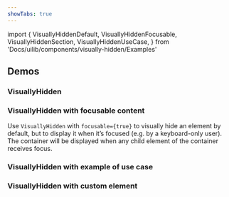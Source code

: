 ```yaml
---
showTabs: true
---
```


import {
VisuallyHiddenDefault,
VisuallyHiddenFocusable,
VisuallyHiddenSection,
VisuallyHiddenUseCase,
} from 'Docs/uilib/components/visually-hidden/Examples'

## Demos

### VisuallyHidden

<VisuallyHiddenDefault />

### VisuallyHidden with focusable content

Use `VisuallyHidden` with `focusable={true}` to visually hide an element by default, but to display it when it’s focused (e.g. by a keyboard-only user). The container will be displayed when any child element of the container receives focus.

<VisuallyHiddenFocusable />

### VisuallyHidden with example of use case

<VisuallyHiddenUseCase />

### VisuallyHidden with custom element

<VisuallyHiddenSection />
